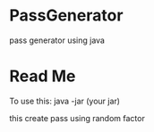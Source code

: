 # PassGenerator
pass generator using java

# Read Me
To use this: java -jar (your jar)

this create pass using random factor

